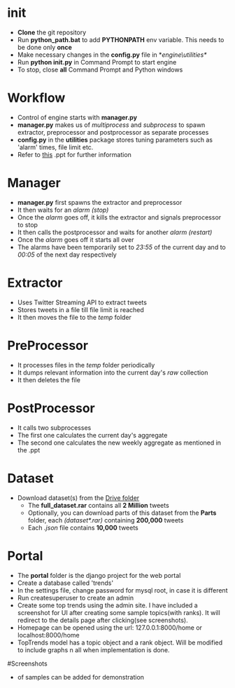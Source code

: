 # init

* **Clone** the git repository
* Run **python_path.bat** to add **PYTHONPATH** env variable. This needs to be done only **once**
* Make necessary changes in the **config.py** file in **engine\utilities\**
* Run **python init.py** in Command Prompt to start engine
* To stop, close **all** Command Prompt and Python windows

# Workflow

* Control of engine starts with **manager.py**
* **manager.py** makes us of *multiprocess* and *subprocess* to spawn extractor, preprocessor and postprocessor as separate processes
* **config.py** in the **utilities** package stores tuning parameters such as 'alarm' times, file limit etc.
* Refer to [this](https://drive.google.com/file/d/0B4cI0VUerUwedEVlNHF2bTk0ckU/view?usp=sharing) .ppt for further information

# Manager

* **manager.py** first spawns the extractor and preprocessor
* It then waits for an *alarm (stop)* 
* Once the *alarm* goes off, it kills the extractor and signals preprocessor to stop
* It then calls the postprocessor and waits for another *alarm (restart)*
* Once the *alarm* goes off it starts all over
* The alarms have been temporarily set to *23:55* of the current day and to *00:05* of the next day respectively

# Extractor

* Uses Twitter Streaming API to extract tweets
* Stores tweets in a file till file limit is reached
* It then moves the file to the *temp* folder

# PreProcessor

* It processes files in the *temp* folder periodically
* It dumps relevant information into the current day's *raw* collection
* It then deletes the file

# PostProcessor

* It calls two subprocesses
* The first one calculates the current day's aggregate
* The second one calculates the new weekly aggregate as mentioned in the .ppt

# Dataset

* Download dataset(s) from the [Drive folder](https://drive.google.com/folderview?id=0B4cI0VUerUweVWhuOGJSTGR0b28&usp=sharing "Google Drive")
  * The **full_dataset.rar** contains all **2 Million** tweets
  * Optionally, you can download parts of this dataset from the **Parts** folder, each _(dataset\*.rar)_ containing **200,000** tweets 
  * Each *.json* file contains **10,000** tweets

# Portal

* The **portal** folder is the django project for the web portal
* Create a database called 'trends'
* In the settings file, change password for mysql root, in case it is different
* Run createsuperuser to create an admin
* Create some top trends using the admin site. I have included a screenshot for UI after creating some sample topics(with ranks). It will redirect to the details page after clicking(see screenshots).
* Homepage can be opened using the url: 127.0.0.1:8000/home or localhost:8000/home
* TopTrends model has a topic object and a rank object. Will be modified to include graphs n all when implementation is done.

#Screenshots
* of samples can be added for demonstration
